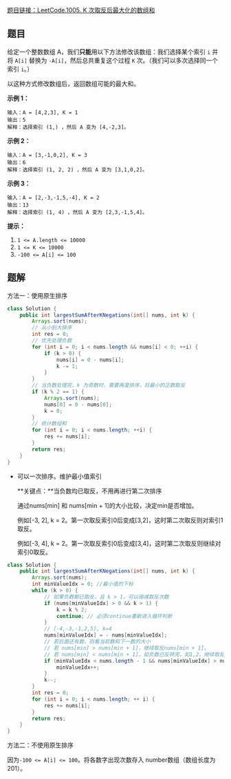 [题目链接：LeetCode.1005. K 次取反后最大化的数组和](https://leetcode-cn.com/problems/maximize-sum-of-array-after-k-negations/)

## 题目

给定一个整数数组 A，我们**只能**用以下方法修改该数组：我们选择某个索引 `i` 并将 `A[i]` 替换为 `-A[i]`，然后总共重复这个过程 `K` 次。（我们可以多次选择同一个索引 `i`。）

以这种方式修改数组后，返回数组可能的最大和。 

**示例 1：**

```
输入：A = [4,2,3], K = 1
输出：5
解释：选择索引 (1,) ，然后 A 变为 [4,-2,3]。
```

**示例 2：**

```
输入：A = [3,-1,0,2], K = 3
输出：6
解释：选择索引 (1, 2, 2) ，然后 A 变为 [3,1,0,2]。
```

**示例 3：**

```
输入：A = [2,-3,-1,5,-4], K = 2
输出：13
解释：选择索引 (1, 4) ，然后 A 变为 [2,3,-1,5,4]。
```

**提示：**

1. `1 <= A.length <= 10000`
2. `1 <= K <= 10000`
3. `-100 <= A[i] <= 100`

## 题解

方法一：使用原生排序

```java
class Solution {
    public int largestSumAfterKNegations(int[] nums, int k) {
        Arrays.sort(nums);
        // 从小到大排序
        int res = 0;
        // 优先处理负数
        for (int i = 0; i < nums.length && nums[i] < 0; ++i) {
            if (k > 0) {
                nums[i] = 0 - nums[i];
                k -= 1;
            }
        }
        // 当负数处理完，k 为奇数时，需要再度排序，将最小的正数取反
        if (k % 2 == 1) {
            Arrays.sort(nums);
            nums[0] = 0 - nums[0];
            k = 0;
        }
        // 统计数组和
        for (int i = 0; i < nums.length; ++i) {
            res += nums[i];
        }
        return res;
    }
}
```

* 可以一次排序。维护最小值索引

  **关键点：**当负数均已取反，不用再进行第二次排序

  通过nums[min] 和 nums[min + 1]的大小比较，决定min是否增加。

  例如[-3, 2], k = 2。第一次取反索引0后变成[3,2]，这时第二次取反则对索引1取反。

  例如[-3, 4], k = 2。第一次取反索引0后变成[3,4]，这时第二次取反则继续对索引0取反。

```java
class Solution {
    public int largestSumAfterKNegations(int[] nums, int k) {
        Arrays.sort(nums);
        int minValueIdx = 0; //最小值的下标
        while (k > 0) {
            // 如果负数都已取反，且 k > 1，可以缩减取反次数
            if (nums[minValueIdx] > 0 && k > 1) {
                k = k % 2;
                continue; // 必须continue重新进入循环判断
            }
            // [-4,-3,-1,2,5], k=4
            nums[minValueIdx] = - nums[minValueIdx];
            // 若后面还有数，则看当前数和下一数的大小
            // 若 nums[min] > nums[min + 1]，继续取反nums[min + 1]。
            // 若 nums[min] < nums[min + 1]，如负数已反转完，如1,2。继续取反nums[min]
            if (minValueIdx < nums.length - 1 && nums[minValueIdx] > nums[minValueIdx + 1]) {
                minValueIdx++;
            }
            k--;
        }
        int res = 0;
        for (int i = 0; i < nums.length; ++ i) {
            res += nums[i];
        }
        return res;
    }
}
```



方法二：不使用原生排序

因为`-100 <= A[i] <= 100`。将各数字出现次数存入 number数组（数组长度为201）。

